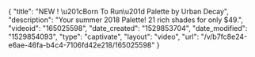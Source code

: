 {
    "title": "NEW ! \u201cBorn To Run\u201d Palette by Urban Decay",
    "description": "Your summer 2018 Palette!  21 rich shades for only $49.",
    "videoid": "165025598",
    "date_created": "1529853704",
    "date_modified": "1529854093",
    "type": "captivate",
    "layout": "video",
    "url": "\/v\/b7fc8e24-e6ae-46fa-b4c4-7106fd42e218\/165025598"
}